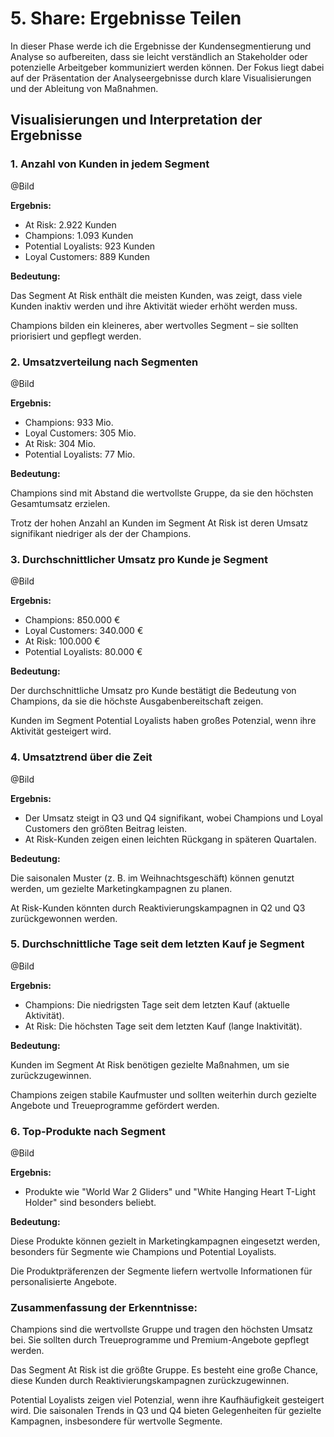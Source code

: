 # 5. Share: Ergebnisse Teilen

In dieser Phase werde ich die Ergebnisse der Kundensegmentierung und Analyse so aufbereiten, dass sie leicht verständlich an Stakeholder oder potenzielle Arbeitgeber kommuniziert werden können. Der Fokus liegt dabei auf der Präsentation der Analyseergebnisse durch klare Visualisierungen und der Ableitung von Maßnahmen.

## Visualisierungen und Interpretation der Ergebnisse

### 1. Anzahl von Kunden in jedem Segment 
@Bild

**Ergebnis:**
- At Risk: 2.922 Kunden
- Champions: 1.093 Kunden
- Potential Loyalists: 923 Kunden
- Loyal Customers: 889 Kunden

**Bedeutung:**

Das Segment At Risk enthält die meisten Kunden, was zeigt, dass viele Kunden inaktiv werden und ihre Aktivität wieder erhöht werden muss.

Champions bilden ein kleineres, aber wertvolles Segment – sie sollten priorisiert und gepflegt werden.

### 2. Umsatzverteilung nach Segmenten
@Bild

**Ergebnis:**
- Champions: 933 Mio.
- Loyal Customers: 305 Mio.
- At Risk: 304 Mio.
- Potential Loyalists: 77 Mio.

**Bedeutung:**

Champions sind mit Abstand die wertvollste Gruppe, da sie den höchsten Gesamtumsatz erzielen.

Trotz der hohen Anzahl an Kunden im Segment At Risk ist deren Umsatz signifikant niedriger als der der Champions.

### 3. Durchschnittlicher Umsatz pro Kunde je Segment
@Bild

**Ergebnis:**
* Champions: 850.000 €
* Loyal Customers: 340.000 €
* At Risk: 100.000 €
* Potential Loyalists: 80.000 €

**Bedeutung:**

Der durchschnittliche Umsatz pro Kunde bestätigt die Bedeutung von Champions, da sie die höchste Ausgabenbereitschaft zeigen.

Kunden im Segment Potential Loyalists haben großes Potenzial, wenn ihre Aktivität gesteigert wird.

### 4. Umsatztrend über die Zeit
@Bild

**Ergebnis:**

- Der Umsatz steigt in Q3 und Q4 signifikant, wobei Champions und Loyal Customers den größten Beitrag leisten.
- At Risk-Kunden zeigen einen leichten Rückgang in späteren Quartalen.

**Bedeutung:**

Die saisonalen Muster (z. B. im Weihnachtsgeschäft) können genutzt werden, um gezielte Marketingkampagnen zu planen.

At Risk-Kunden könnten durch Reaktivierungskampagnen in Q2 und Q3 zurückgewonnen werden.

### 5. Durchschnittliche Tage seit dem letzten Kauf je Segment
@Bild

**Ergebnis:**

- Champions: Die niedrigsten Tage seit dem letzten Kauf (aktuelle Aktivität).
- At Risk: Die höchsten Tage seit dem letzten Kauf (lange Inaktivität).

**Bedeutung:**

Kunden im Segment At Risk benötigen gezielte Maßnahmen, um sie zurückzugewinnen.

Champions zeigen stabile Kaufmuster und sollten weiterhin durch gezielte Angebote und Treueprogramme gefördert werden.

### 6. Top-Produkte nach Segment
@Bild

**Ergebnis:**

- Produkte wie "World War 2 Gliders" und "White Hanging Heart T-Light Holder" sind besonders beliebt.

**Bedeutung:**

Diese Produkte können gezielt in Marketingkampagnen eingesetzt werden, besonders für Segmente wie Champions und Potential Loyalists.

Die Produktpräferenzen der Segmente liefern wertvolle Informationen für personalisierte Angebote.

### Zusammenfassung der Erkenntnisse:
Champions sind die wertvollste Gruppe und tragen den höchsten Umsatz bei. Sie sollten durch Treueprogramme und Premium-Angebote gepflegt werden.

Das Segment At Risk ist die größte Gruppe. Es besteht eine große Chance, diese Kunden durch Reaktivierungskampagnen zurückzugewinnen.

Potential Loyalists zeigen viel Potenzial, wenn ihre Kaufhäufigkeit gesteigert wird.
Die saisonalen Trends in Q3 und Q4 bieten Gelegenheiten für gezielte Kampagnen, insbesondere für wertvolle Segmente.
